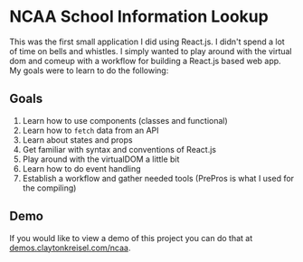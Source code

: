 # NCAA School Information Lookup

This was the first small application I did using React.js. I didn't spend a lot of time on bells and whistles. I simply wanted to play around with the virtual dom and comeup with a workflow for building a React.js based web app. My goals were to learn to do the following:

## Goals

1. Learn how to use components (classes and functional)
2. Learn how to `fetch` data from an API
3. Learn about states and props
4. Get familiar with syntax and conventions of React.js
5. Play around with the virtualDOM a little bit
6. Learn how to do event handling
7. Establish a workflow and gather needed tools (PrePros is what I used for the compiling)

## Demo

If you would like to view a demo of this project you can do that at <a target="_blank" href="https://demos.claytonkreisel.com/ncaa">demos.claytonkreisel.com/ncaa</a>.
